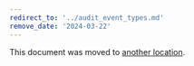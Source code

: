 ```yaml
---
redirect_to: '../audit_event_types.md'
remove_date: '2024-03-22'
---
```


This document was moved to [another location](../audit_event_types.md).

<!-- This redirect file can be deleted after <2024-03-22>. -->
<!-- Redirects that point to other docs in the same project expire in three months. -->
<!-- Redirects that point to docs in a different project or site (link is not relative and starts with `https:`) expire in one year. -->
<!-- Before deletion, see: https://docs.gitlab.com/ee/development/documentation/redirects.html -->
